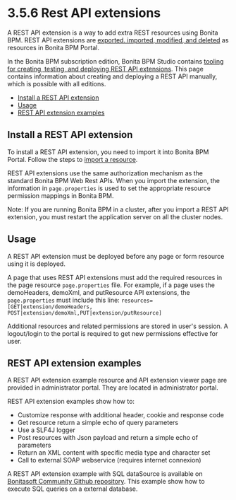 # 3.5.6 Rest API extensions

A REST API extension is a way to add extra REST resources using Bonita BPM. REST API extensions are [exported. imported, modified, and deleted](resource-management.md) as resources in Bonita BPM Portal. 

In the Bonita BPM subscription edition, Bonita BPM Studio contains [tooling for creating, testing, and deploying REST API extensions](rest-api-extensions.md). 
This page contains information about creating and deploying a REST API manually, which is possible with all editions.

* [Install a REST API extension](#install)
* [Usage](#usage)
* [REST API extension examples](#example)

## Install a REST API extension

To install a REST API extension, you need to import it into Bonita BPM Portal.
Follow the steps to [import a resource](resource-management.md#import).

REST API extensions use the same authorization mechanism as the standard Bonita BPM Web Rest APIs.
When you import the extension, the information in `page.properties` is used to set the appropriate
resource permission mappings in Bonita BPM.

Note: If you are running Bonita BPM in a cluster, after you import a REST API extension, you must restart the
application server on all the cluster nodes. 

## Usage

A REST API extension must be deployed before any page or form resource using it is deployed.

A page that uses REST API extensions must add the required resources in the page resource
`page.properties` file.
For example, if a page uses the demoHeaders, demoXml, and putResource API extensions, the
`page.properties` must include this line:
`
resources=[GET|extension/demoHeaders, POST|extension/demoXml,PUT|extension/putResource]
`

Additional resources and related permissions are stored in user's session. A logout/login to the portal is required
to get new permissions effective for user.

## REST API extension examples

A REST API extension example resource and API extension viewer page are provided in administrator portal. They are
located in administrator portal.

REST API extension examples show how to:

* Customize response with additional header, cookie and response code
* Get resource return a simple echo of query parameters
* Use a SLF4J logger
* Post resources with Json payload and return a simple echo of parameters
* Return an XML content with specific media type and character set
* Call to external SOAP webservice (requires internet connexion)

A REST API extension example with SQL dataSource is available on [Bonitasoft Community Github
repository](https://github.com/Bonitasoft-Community/rest-api-sql-data-source). This example show how to execute SQL queries on a external database.
